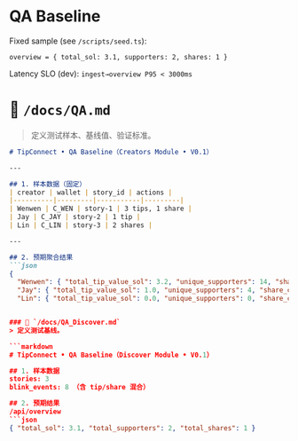 # QA Baseline

Fixed sample (see `/scripts/seed.ts`):

```
overview = { total_sol: 3.1, supporters: 2, shares: 1 }
```
Latency SLO (dev): `ingest→overview P95 < 3000ms`


# 🧪 `/docs/QA.md`
> 定义测试样本、基线值、验证标准。

```markdown
# TipConnect • QA Baseline（Creators Module • V0.1）

---

## 1. 样本数据（固定）
| creator | wallet | story_id | actions |
|----------|---------|-----------|---------|
| Wenwen | C_WEN | story-1 | 3 tips, 1 share |
| Jay | C_JAY | story-2 | 1 tip |
| Lin | C_LIN | story-3 | 2 shares |

---

## 2. 预期聚合结果
```json
{
  "Wenwen": { "total_tip_value_sol": 3.2, "unique_supporters": 14, "share_count": 5 },
  "Jay": { "total_tip_value_sol": 1.0, "unique_supporters": 4, "share_count": 0 },
  "Lin": { "total_tip_value_sol": 0.0, "unique_supporters": 0, "share_count": 2 }


### 🧪 `/docs/QA_Discover.md`
> 定义测试基线。

```markdown
# TipConnect • QA Baseline（Discover Module • V0.1）

## 1. 样本数据
stories: 3  
blink_events: 8 （含 tip/share 混合）

## 2. 预期结果
/api/overview
```json
{ "total_sol": 3.1, "total_supporters": 2, "total_shares": 1 }



